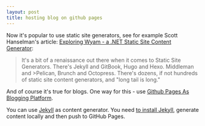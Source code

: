 ```yaml
---
layout: post
title: hosting blog on github pages
---
```


Now it's popular to use static site generators, see for example Scott Hanselman's article: [Exploring Wyam - a .NET Static Site Content Generator](https://www.hanselman.com/blog/HeadlessCMSAndDecoupledCMSInNETCore.aspx):

>It's a bit of a renaissance out there when it comes to Static Site Generators. There's Jekyll and GitBook, Hugo and Hexo. Middleman and >Pelican, Brunch and Octopress. There's dozens, if not hundreds of static site content generators, and "long tail is long."

And of course it's true for blogs. One way for this - use [Github Pages As Blogging Platform](https://medium.com/@tordable/github-pages-as-blogging-platform-320524b1fffa).

You can use [Jekyll](https://help.github.com/en/articles/about-github-pages-and-jekyll) as content generator. You need [to install Jekyll](https://jekyllrb.com/docs/), generate content locally and then push to GitHub Pages.

